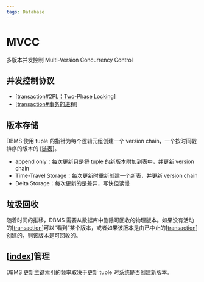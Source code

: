 ```yaml
---
tags: Database
---
```


# MVCC

多版本并发控制 Multi-Version Concurrency Control

## 并发控制协议

- [[transaction#2PL：Two-Phase Locking]]
- [[transaction#事务的进程]]

## 版本存储

DBMS 使用 tuple 的指针为每个逻辑元组创建一个 version chain，一个按时间戳排序的版本的 [[链表]]。

- append only：每次更新只是将 tuple 的新版本附加到表中，并更新 version chain
- Time-Travel Storage：每次更新时重新创建一个新表，并更新 version chain
- Delta Storage：每次更新的是差异，写快但读慢

## 垃圾回收

随着时间的推移，DBMS 需要从数据库中删除可回收的物理版本。如果没有活动的[[transaction]]可以“看到”某个版本，或者如果该版本是由已中止的[[transaction]]创建的，则该版本是可回收的。

## [[index]]管理

DBMS 更新主键索引的频率取决于更新 tuple 时系统是否创建新版本。

[//begin]: # "Autogenerated link references for markdown compatibility"
[transaction#2PL：Two-Phase Locking]: transaction.md "transaction"
[transaction#事务的进程]: transaction.md "transaction"
[链表]: ../../algorithm/data_structure/链表.md "链表"
[transaction]: transaction.md "transaction"
[index]: index.md "索引"
[//end]: # "Autogenerated link references"
